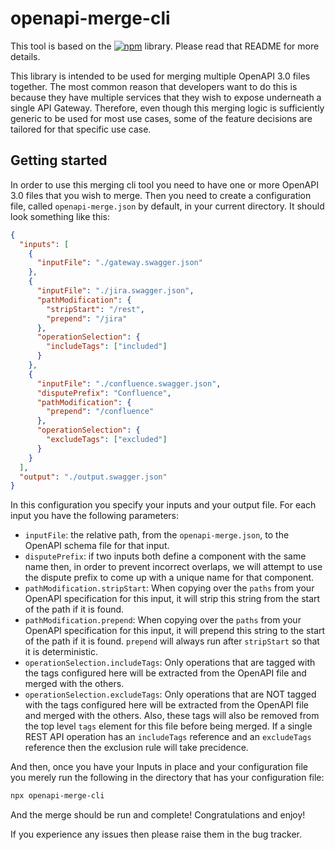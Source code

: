 # openapi-merge-cli

This tool is based on the [![npm](https://img.shields.io/npm/v/openapi-merge?label=openapi-merge&logo=npm)](https://bit.ly/2WnIytF) library. Please read that README for more details.

This library is intended to be used for merging multiple OpenAPI 3.0 files together. The most common reason that developers want to do this is because
they have multiple services that they wish to expose underneath a single API Gateway. Therefore, even though this merging logic is sufficiently generic to be 
used for most use cases, some of the feature decisions are tailored for that specific use case.

## Getting started

In order to use this merging cli tool you need to have one or more OpenAPI 3.0 files that you wish to merge. Then you need to create a configuration file,
called `openapi-merge.json` by default, in your current directory. It should look something like this:

``` json
{
  "inputs": [
    {
      "inputFile": "./gateway.swagger.json"
    },
    {
      "inputFile": "./jira.swagger.json",
      "pathModification": {
        "stripStart": "/rest",
        "prepend": "/jira"
      },
      "operationSelection": {
        "includeTags": ["included"]
      }
    },
    {
      "inputFile": "./confluence.swagger.json",
      "disputePrefix": "Confluence",
      "pathModification": {
        "prepend": "/confluence"
      },
      "operationSelection": {
        "excludeTags": ["excluded"]
      }
    }
  ], 
  "output": "./output.swagger.json"
}
```

In this configuration you specify your inputs and your output file. For each input you have the following parameters:

 * `inputFile`: the relative path, from the `openapi-merge.json`, to the OpenAPI schema file for that input.
 * `disputePrefix`: if two inputs both define a component with the same name then, in order to prevent incorrect overlaps, we will attempt to use the dispute prefix to come up with a unique name for that component.
 * `pathModification.stripStart`: When copying over the `paths` from your OpenAPI specification for this input, it will strip this string from the start of the path if it is found.
 * `pathModification.prepend`: When copying over the `paths` from your OpenAPI specification for this input, it will prepend this string to the start of the path if it is found. `prepend` will always run after `stripStart` so that it is deterministic.
 * `operationSelection.includeTags`: Only operations that are tagged with the tags configured here will be extracted from the OpenAPI file and merged with the others.
 * `operationSelection.excludeTags`: Only operations that are NOT tagged with the tags configured here will be extracted from the OpenAPI file and merged with the others. Also, these tags will also be removed from the top level `tags` element for this file before being merged. If a single REST API operation has an `includeTags` reference and an `excludeTags` reference then the exclusion rule will take precidence.

And then, once you have your Inputs in place and your configuration file you merely run the following in the directory that has your configuration file:

``` bash
npx openapi-merge-cli
```

And the merge should be run and complete! Congratulations and enjoy!

If you experience any issues then please raise them in the bug tracker.